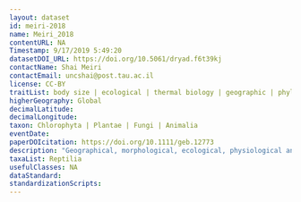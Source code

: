 ```yaml
---
layout: dataset
id: meiri-2018
name: Meiri_2018
contentURL: NA
Timestamp: 9/17/2019 5:49:20
datasetDOI_URL: https://doi.org/10.5061/dryad.f6t39kj
contactName: Shai Meiri
contactEmail: uncshai@post.tau.ac.il 
license: CC-BY
traitList: body size | ecological | thermal biology | geographic | phylogenetic | life history data
higherGeography: Global
decimalLatitude: 
decimalLongitude: 
taxon: Chlorophyta | Plantae | Fungi | Animalia
eventDate: 
paperDOIcitation: https://doi.org/10.1111/geb.12773
description: "Geographical, morphological, ecological, physiological and life history data for the 6,657 known species of lizards"
taxaList: Reptilia
usefulClasses: NA
dataStandard:
standardizationScripts:
---
```

